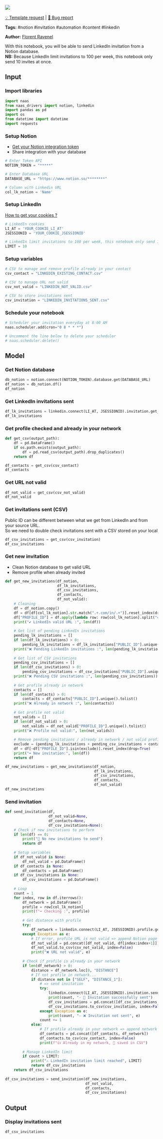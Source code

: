 <a href="https://app.naas.ai/user-redirect/naas/downloader?url=https://raw.githubusercontent.com/jupyter-naas/awesome-notebooks/master/Notion/Notion_Send_LinkedIn_invitations_from_database.ipynb" target="_parent"><img src="https://naasai-public.s3.eu-west-3.amazonaws.com/open_in_naas.svg"/></a><br><br><a href="https://github.com/jupyter-naas/awesome-notebooks/issues/new?assignees=&labels=&template=template-request.md&title=Tool+-+Action+of+the+notebook+">💡 Template request</a> | <a href="https://github.com/jupyter-naas/awesome-notebooks/issues/new?assignees=&labels=bug&template=bug_report.md&title=Notion+-+Send+LinkedIn+invitations+from+database:+Error+short+description">🚨 Bug report</a>

**Tags:** #notion #invitation #automation #content #linkedin 

**Author:** [Florent Ravenel](https://www.linkedin.com/in/ACoAABCNSioBW3YZHc2lBHVG0E_TXYWitQkmwog/)

With this notebook, you will be able to send LinkedIn invitation from a Notion database.<br>
**NB:** Because LinkedIn limit invitations to 100 per week, this notebook only send 10 invites at once.

## Input

### Import libraries


```python
import naas
from naas_drivers import notion, linkedin
import pandas as pd
import os
from datetime import datetime
import requests
```

### Setup Notion
- [Get your Notion integration token](https://docs.naas.ai/drivers/notion)
- Share integration with your database


```python
# Enter Token API
NOTION_TOKEN = "*****"

# Enter Database URL
DATABASE_URL = "https://www.notion.so/********"

# Column with Linkedin URL
col_lk_notion = 'Name'
```

### Setup LinkedIn
<a href='https://www.notion.so/LinkedIn-driver-Get-your-cookies-d20a8e7e508e42af8a5b52e33f3dba75'>How to get your cookies ?</a>


```python
# LinkedIn cookies
LI_AT = 'YOUR_COOKIE_LI_AT'
JSESSIONID = 'YOUR_COOKIE_JSESSIONID'

# LinkedIn limit invitations to 100 per week, this notebook only send 10 invites at once.
LIMIT = 10
```

### Setup variables


```python
# CSV to manage and remove profile already in your contact
csv_contact = "LINKEDIN_EXISTING_CONTACT.csv"

# CSV to manage URL not valid
csv_not_valid = "LINKEDIN_NOT_VALID.csv"

# CSV to store invitations sent
csv_invitation = "LINKEDIN_INVITATIONS_SENT.csv"
```

### Schedule your notebook


```python
# Scheduler your invitation everyday at 8:00 AM
naas.scheduler.add(cron="0 8 * * *")

# Uncomment the line below to delete your scheduler
# naas.scheduler.delete()
```

## Model

### Get Notion database


```python
db_notion = notion.connect(NOTION_TOKEN).database.get(DATABASE_URL)
df_notion = db_notion.df()
df_notion
```

### Get LinkedIn invitations sent


```python
df_lk_invitations = linkedin.connect(LI_AT, JSESSIONID).invitation.get_sent()
df_lk_invitations
```

### Get profile checked and already in your network


```python
def get_csv(output_path):
    df = pd.DataFrame()
    if os.path.exists(output_path):
        df = pd.read_csv(output_path).drop_duplicates()
    return df
```


```python
df_contacts = get_csv(csv_contact)
df_contacts
```

### Get URL not valid


```python
df_not_valid = get_csv(csv_not_valid)
df_not_valid
```

### Get invitations sent (CSV)
Public ID can be different between what we get from LinkedIn and from your source URL.<br>
So we need to double check invitations sent with a CSV stored on your local


```python
df_csv_invitations = get_csv(csv_invitation)
df_csv_invitations
```

### Get new invitation
- Clean Notion database to get valid URL
- Remove profile when already invited


```python
def get_new_invitations(df_notion,
                        df_lk_invitations,
                        df_csv_invitations,
                        df_contacts,
                        df_not_valid):
    # Cleaning
    df = df_notion.copy()
    df = df[df[col_lk_notion].str.match(".+.com/in/.+")].reset_index(drop=True)
    df["PROFILE_ID"] = df.apply(lambda row: row[col_lk_notion].split("com/in/")[-1].split("/")[0], axis=1)
    print("✔️ LinkedIn valid URL :", len(df))
    
    # Get list of pending LinkedIn invitations
    pending_lk_invitations = []
    if len(df_lk_invitations) > 0:
        pending_lk_invitations = df_lk_invitations["PUBLIC_ID"].unique().tolist()
    print("❌ Pending LinkedIn invitations :", len(pending_lk_invitations))
    
    # Get list of CSV invitations
    pending_csv_invitations = []
    if len(df_csv_invitations) > 0:
        pending_csv_invitations = df_csv_invitations["PUBLIC_ID"].unique().tolist()
    print("❌ Pending CSV invitations :", len(pending_csv_invitations))
    
    # Get profile already in network
    contacts = []
    if len(df_contacts) > 0:
        contacts = df_contacts["PUBLIC_ID"].unique().tolist()
    print("❌ Already in network :", len(contacts))
    
    # Get profile not valid
    not_valids = []
    if len(df_not_valid) > 0:
        not_valids = df_not_valid["PROFILE_ID"].unique().tolist()
    print("❌ Profile not valid:", len(not_valids))
    
    # Remove pending invitations / already in network / not valid profile from dataframe 
    exclude = (pending_lk_invitations + pending_csv_invitations + contacts + not_valids)
    df = df[~df["PROFILE_ID"].isin(exclude)].reset_index(drop=True)
    print("➡️ New invitation:", len(df))
    return df

df_new_invitations = get_new_invitations(df_notion,
                                         df_lk_invitations,
                                         df_csv_invitations,
                                         df_contacts,
                                         df_not_valid)
df_new_invitations
```

### Send invitation


```python
def send_invitation(df,
                    df_not_valid=None,
                    df_contacts=None,
                    df_csv_invitations=None):
    # Check if new invitations to perform
    if len(df) == 0:
        print("🤙 No new invitations to send")
        return df
    
    # Setup variables
    if df_not_valid is None:
        df_not_valid = pd.DataFrame()
    if df_contacts is None:
        df_contacts = pd.DataFrame()
    if df_csv_invitations is None:
        df_csv_invitations = pd.DataFrame()
        
    # Loop
    count = 1
    for index, row in df.iterrows():
        df_network = pd.DataFrame()
        profile = row[col_lk_notion]
        print(f"➡️ Checking :", profile)
        
        # Get distance with profile
        try:
            df_network = linkedin.connect(LI_AT, JSESSIONID).profile.get_network(profile)
        except Exception as e:
            # If error, profile URL is not valid => append Notion page to CSV not valid to not check it again
            df_not_valid = pd.concat([df_not_valid, df[index:index+1]])
            df_not_valid.to_csv(csv_not_valid, index=False)
            print("❌ URL not valid", e)
            
        # Check if profile is already in your network
        if len(df_network) > 0:
            distance = df_network.loc[0, "DISTANCE"]
            # If not profile in network...
            if distance not in ["SELF", "DISTANCE_1"]:
                # => send invitation
                try:
                    linkedin.connect(LI_AT, JSESSIONID).invitation.send(recipient_url=profile)
                    print(count, "- 🙌 Invitation successfully sent")
                    df_csv_invitations = pd.concat([df_csv_invitations, df_network])
                    df_csv_invitations.to_csv(csv_invitation, index=False)
                except Exception as e:
                    print(count, "- ❌ Invitation not sent", e)
                count += 1
            else:
                # If profile already in your network => append network result to CSV existing contact to not check it again
                df_contacts = pd.concat([df_contacts, df_network])
                df_contacts.to_csv(csv_contact, index=False)
                print(f"👍 Already in my network, 💾 saved in CSV")
            
        # Manage LinkedIn limit
        if count > LIMIT:
            print("⚠️ LinkedIn invitation limit reached", LIMIT)
            return df_csv_invitations
    return df_csv_invitations
        
df_csv_invitations = send_invitation(df_new_invitations,
                                     df_not_valid,
                                     df_contacts,
                                     df_csv_invitations)
```

## Output

### Display invitations sent


```python
df_csv_invitations
```


```python

```
